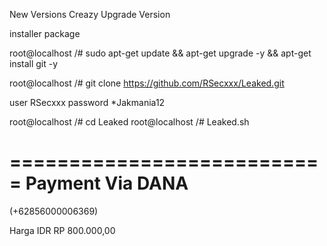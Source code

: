 New Versions Creazy Upgrade Version

installer package 

root@localhost /# sudo apt-get update && apt-get upgrade -y && apt-get install git -y

root@localhost /# git clone https://github.com/RSecxxx/Leaked.git

user RSecxxx
password *Jakmania12

root@localhost /# cd Leaked
root@localhost /# Leaked.sh

===========================
Payment Via DANA
===========================
(+62856000006369)

Harga IDR RP 800.000,00
